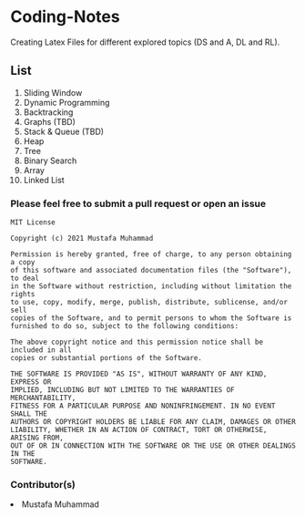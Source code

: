 # Coding-Notes
Creating Latex Files for different explored topics (DS and  A, DL and RL).

## List
1. Sliding Window
2. Dynamic Programming
3. Backtracking
4. Graphs (TBD)
5. Stack & Queue (TBD)
6. Heap
7. Tree
8. Binary Search
9. Array
10. Linked List

### Please feel free to submit a pull request or open an issue

```
MIT License

Copyright (c) 2021 Mustafa Muhammad

Permission is hereby granted, free of charge, to any person obtaining a copy
of this software and associated documentation files (the "Software"), to deal
in the Software without restriction, including without limitation the rights
to use, copy, modify, merge, publish, distribute, sublicense, and/or sell
copies of the Software, and to permit persons to whom the Software is
furnished to do so, subject to the following conditions:

The above copyright notice and this permission notice shall be included in all
copies or substantial portions of the Software.

THE SOFTWARE IS PROVIDED "AS IS", WITHOUT WARRANTY OF ANY KIND, EXPRESS OR
IMPLIED, INCLUDING BUT NOT LIMITED TO THE WARRANTIES OF MERCHANTABILITY,
FITNESS FOR A PARTICULAR PURPOSE AND NONINFRINGEMENT. IN NO EVENT SHALL THE
AUTHORS OR COPYRIGHT HOLDERS BE LIABLE FOR ANY CLAIM, DAMAGES OR OTHER
LIABILITY, WHETHER IN AN ACTION OF CONTRACT, TORT OR OTHERWISE, ARISING FROM,
OUT OF OR IN CONNECTION WITH THE SOFTWARE OR THE USE OR OTHER DEALINGS IN THE
SOFTWARE.
```

### Contributor(s)
<li>Mustafa Muhammad</li>
